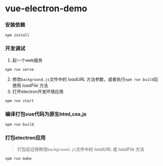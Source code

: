 # vue-electron-demo

### 安装依赖
```
npm install
```

### 开发调试
1. 起一个web服务
```
npm run serve
```
2. 修改`background.js`文件中的 *loadURL* 方法参数，或者执行`npm run build`后使用 *loadFile* 方法
3. 打开electron开发环境应用
```
npm run start
```

### 编译打包vue代码为原生html,css,js
```
npm run build
```

### 打包electron应用

> 打包前记得修改`background.js`文件中的 *loadURL* 或 *loadFile* 方法
```
npm run make
```

